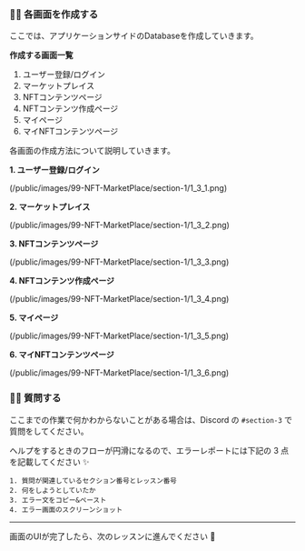 ### 👩‍💻 各画面を作成する

ここでは、アプリケーションサイドのDatabaseを作成していきます。

**作成する画面一覧**

1.  ユーザー登録/ログイン
2.  マーケットプレイス
3.  NFTコンテンツページ
4.  NFTコンテンツ作成ページ
5.  マイページ
6.  マイNFTコンテンツページ

各画面の作成方法について説明していきます。

**1\. ユーザー登録/ログイン** 

(/public/images/99-NFT-MarketPlace/section-1/1_3_1.png)

**2\. マーケットプレイス** 

(/public/images/99-NFT-MarketPlace/section-1/1_3_2.png)

**3\. NFTコンテンツページ** 

(/public/images/99-NFT-MarketPlace/section-1/1_3_3.png)

**4\. NFTコンテンツ作成ページ** 

(/public/images/99-NFT-MarketPlace/section-1/1_3_4.png)

**5\. マイページ** 

(/public/images/99-NFT-MarketPlace/section-1/1_3_5.png)

**6\. マイNFTコンテンツページ** 

(/public/images/99-NFT-MarketPlace/section-1/1_3_6.png)

### 🙋‍♂️ 質問する

ここまでの作業で何かわからないことがある場合は、Discord の `#section-3` で質問をしてください。

ヘルプをするときのフローが円滑になるので、エラーレポートには下記の 3 点を記載してください ✨

    1. 質問が関連しているセクション番号とレッスン番号
    2. 何をしようとしていたか
    3. エラー文をコピー&ペースト
    4. エラー画面のスクリーンショット
    

* * *

画面のUIが完了したら、次のレッスンに進んでください 🎉
